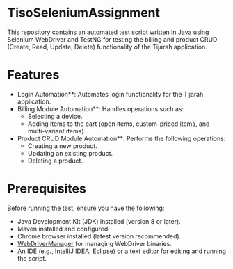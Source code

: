 # TisoSeleniumAssignment
This repository contains an automated test script written in Java using Selenium WebDriver and TestNG for testing the billing and product CRUD (Create, Read, Update, Delete) functionality of the Tijarah application.

# Features
- Login Automation**: Automates login functionality for the Tijarah application.
- Billing Module Automation**: Handles operations such as:
  - Selecting a device.
  - Adding items to the cart (open items, custom-priced items, and multi-variant items).
- Product CRUD Module Automation**: Performs the following operations:
  - Creating a new product.
  - Updating an existing product.
  - Deleting a product.

# Prerequisites
Before running the test, ensure you have the following:
- Java Development Kit (JDK) installed (version 8 or later).
- Maven installed and configured.
- Chrome browser installed (latest version recommended).
- [WebDriverManager](https://github.com/bonigarcia/webdrivermanager) for managing WebDriver binaries.
- An IDE (e.g., IntelliJ IDEA, Eclipse) or a text editor for editing and running the script.

